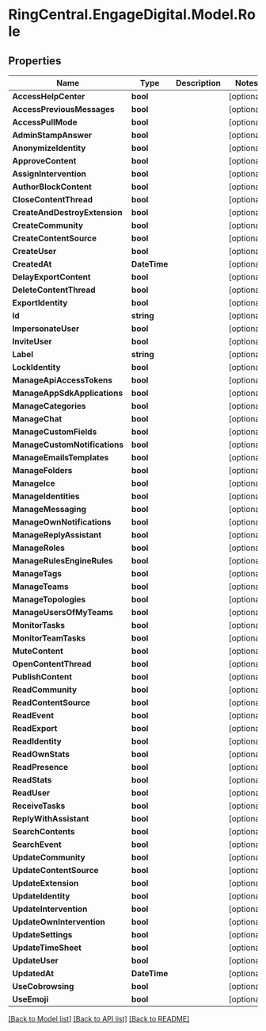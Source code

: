 # RingCentral.EngageDigital.Model.Role
## Properties

Name | Type | Description | Notes
------------ | ------------- | ------------- | -------------
**AccessHelpCenter** | **bool** |  | [optional] 
**AccessPreviousMessages** | **bool** |  | [optional] 
**AccessPullMode** | **bool** |  | [optional] 
**AdminStampAnswer** | **bool** |  | [optional] 
**AnonymizeIdentity** | **bool** |  | [optional] 
**ApproveContent** | **bool** |  | [optional] 
**AssignIntervention** | **bool** |  | [optional] 
**AuthorBlockContent** | **bool** |  | [optional] 
**CloseContentThread** | **bool** |  | [optional] 
**CreateAndDestroyExtension** | **bool** |  | [optional] 
**CreateCommunity** | **bool** |  | [optional] 
**CreateContentSource** | **bool** |  | [optional] 
**CreateUser** | **bool** |  | [optional] 
**CreatedAt** | **DateTime** |  | [optional] 
**DelayExportContent** | **bool** |  | [optional] 
**DeleteContentThread** | **bool** |  | [optional] 
**ExportIdentity** | **bool** |  | [optional] 
**Id** | **string** |  | [optional] 
**ImpersonateUser** | **bool** |  | [optional] 
**InviteUser** | **bool** |  | [optional] 
**Label** | **string** |  | [optional] 
**LockIdentity** | **bool** |  | [optional] 
**ManageApiAccessTokens** | **bool** |  | [optional] 
**ManageAppSdkApplications** | **bool** |  | [optional] 
**ManageCategories** | **bool** |  | [optional] 
**ManageChat** | **bool** |  | [optional] 
**ManageCustomFields** | **bool** |  | [optional] 
**ManageCustomNotifications** | **bool** |  | [optional] 
**ManageEmailsTemplates** | **bool** |  | [optional] 
**ManageFolders** | **bool** |  | [optional] 
**ManageIce** | **bool** |  | [optional] 
**ManageIdentities** | **bool** |  | [optional] 
**ManageMessaging** | **bool** |  | [optional] 
**ManageOwnNotifications** | **bool** |  | [optional] 
**ManageReplyAssistant** | **bool** |  | [optional] 
**ManageRoles** | **bool** |  | [optional] 
**ManageRulesEngineRules** | **bool** |  | [optional] 
**ManageTags** | **bool** |  | [optional] 
**ManageTeams** | **bool** |  | [optional] 
**ManageTopologies** | **bool** |  | [optional] 
**ManageUsersOfMyTeams** | **bool** |  | [optional] 
**MonitorTasks** | **bool** |  | [optional] 
**MonitorTeamTasks** | **bool** |  | [optional] 
**MuteContent** | **bool** |  | [optional] 
**OpenContentThread** | **bool** |  | [optional] 
**PublishContent** | **bool** |  | [optional] 
**ReadCommunity** | **bool** |  | [optional] 
**ReadContentSource** | **bool** |  | [optional] 
**ReadEvent** | **bool** |  | [optional] 
**ReadExport** | **bool** |  | [optional] 
**ReadIdentity** | **bool** |  | [optional] 
**ReadOwnStats** | **bool** |  | [optional] 
**ReadPresence** | **bool** |  | [optional] 
**ReadStats** | **bool** |  | [optional] 
**ReadUser** | **bool** |  | [optional] 
**ReceiveTasks** | **bool** |  | [optional] 
**ReplyWithAssistant** | **bool** |  | [optional] 
**SearchContents** | **bool** |  | [optional] 
**SearchEvent** | **bool** |  | [optional] 
**UpdateCommunity** | **bool** |  | [optional] 
**UpdateContentSource** | **bool** |  | [optional] 
**UpdateExtension** | **bool** |  | [optional] 
**UpdateIdentity** | **bool** |  | [optional] 
**UpdateIntervention** | **bool** |  | [optional] 
**UpdateOwnIntervention** | **bool** |  | [optional] 
**UpdateSettings** | **bool** |  | [optional] 
**UpdateTimeSheet** | **bool** |  | [optional] 
**UpdateUser** | **bool** |  | [optional] 
**UpdatedAt** | **DateTime** |  | [optional] 
**UseCobrowsing** | **bool** |  | [optional] 
**UseEmoji** | **bool** |  | [optional] 

[[Back to Model list]](../README.md#documentation-for-models) [[Back to API list]](../README.md#documentation-for-api-endpoints) [[Back to README]](../README.md)

